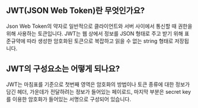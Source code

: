 ## JWT(JSON Web Token)란 무엇인가요?
Json Web Token의 약자로 일반적으로 클라이언트와 서버 사이에서 통신할 때 권한을 위해 사용하는 토큰입니다. JWT는 웹 상에서 정보를 JSON 형태로 주고 받기 위해 표준규약에 따라 생성한 암호화된 토큰으로 복잡하고 읽을 수 없는 string 형태로 저장됩니다.

## JWT의 구성요소는 어떻게 되나요?
JWT는 마침표를 기준으로 첫번째 영역은 암호화의 방법이나 토큰 종류에 대한 정보가 담긴 헤더, 가운데가 전달하려는 정보가 들어있는 페이로드, 마지막 부분은 secret key를 이용한 암호화가 들어있는 서명으로 구성되어 있습니다.